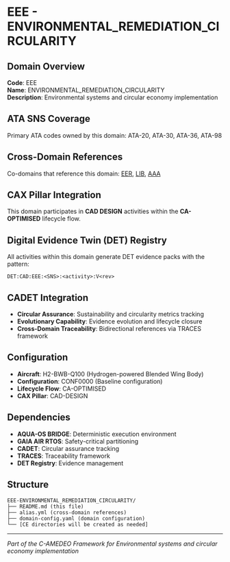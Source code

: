 # EEE - ENVIRONMENTAL_REMEDIATION_CIRCULARITY

## Domain Overview
**Code**: EEE  
**Name**: ENVIRONMENTAL_REMEDIATION_CIRCULARITY  
**Description**: Environmental systems and circular economy implementation

## ATA SNS Coverage
Primary ATA codes owned by this domain:
ATA-20, ATA-30, ATA-36, ATA-98

## Cross-Domain References
Co-domains that reference this domain:
[EER](../EER-*/), [LIB](../LIB-*/), [AAA](../AAA-*/)

## CAX Pillar Integration
This domain participates in **CAD DESIGN** activities within the **CA-OPTIMISED** lifecycle flow.

## Digital Evidence Twin (DET) Registry
All activities within this domain generate DET evidence packs with the pattern:
```
DET:CAD:EEE:<SNS>:<activity>:V<rev>
```

## CADET Integration
- **Circular Assurance**: Sustainability and circularity metrics tracking
- **Evolutionary Capability**: Evidence evolution and lifecycle closure
- **Cross-Domain Traceability**: Bidirectional references via TRACES framework

## Configuration
- **Aircraft**: H2-BWB-Q100 (Hydrogen-powered Blended Wing Body)
- **Configuration**: CONF0000 (Baseline configuration)
- **Lifecycle Flow**: CA-OPTIMISED
- **CAX Pillar**: CAD-DESIGN

## Dependencies
- **AQUA-OS BRIDGE**: Deterministic execution environment
- **GAIA AIR RTOS**: Safety-critical partitioning
- **CADET**: Circular assurance tracking
- **TRACES**: Traceability framework
- **DET Registry**: Evidence management

## Structure
```
EEE-ENVIRONMENTAL_REMEDIATION_CIRCULARITY/
├── README.md (this file)
├── alias.yml (cross-domain references)
├── domain-config.yaml (domain configuration)
└── [CE directories will be created as needed]
```

---
*Part of the C-AMEDEO Framework for Environmental systems and circular economy implementation*